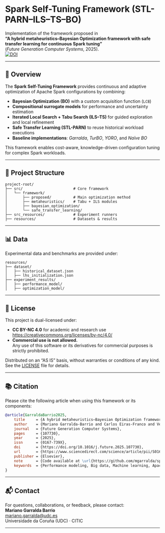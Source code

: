 # Spark Self-Tuning Framework (STL-PARN–ILS–TS–BO)

Implementation of the framework proposed in  
**“A hybrid metaheuristics–Bayesian Optimization framework with safe transfer learning for continuous Spark tuning”**  
(*Future Generation Computer Systems*, 2025).  
[![DOI](https://zenodo.org/badge/DOI/10.1016/j.future.2025.107730.svg)](https://doi.org/10.1016/j.future.2025.107730)

---

## 🧠 Overview

The **Spark Self-Tuning Framework** provides continuous and adaptive optimization of Apache Spark configurations by combining:

- **Bayesian Optimization (BO)** with a custom acquisition function (`LCB`)
- **Compositional surrogate models** for performance and uncertainty estimation
- **Iterated Local Search + Tabu Search (ILS–TS)** for guided exploration and local refinement
- **Safe Transfer Learning (STL-PARN)** to reuse historical workload executions
- **Baseline implementations**: *Garralda*, *TurBO*, *YORO*, and *Naïve BO*

This framework enables cost-aware, knowledge-driven configuration tuning for complex Spark workloads.

---

## 📁 Project Structure

```
project-root/
├── src/                       # Core framework
│   └── framework/
│       ├── proposed/          # Main optimization method
│       ├── metaheuristics/    # Tabu + ILS modules
│       ├── bayesian_optimization/
│       └── safe_transfer_learning/
├── src_resources/             # Experiment runners
├── resources/                 # Datasets & results
```

---

## 📊 Data

Experimental data and benchmarks are provided under:

```
resources/
├── dataset/
│   ├── historical_dataset.json
│   ├── lhs_initialization.json
├── experiment_results/
│   ├── performance_model/
│   ├── optimization_model/
```

---

## 📜 License

This project is dual-licensed under:

- **CC BY-NC 4.0** for academic and research use  
  <https://creativecommons.org/licenses/by-nc/4.0/>
- **Commercial use is not allowed.**  
  Any use of this software or its derivatives for commercial purposes is strictly prohibited.

Distributed on an “AS IS” basis, without warranties or conditions of any kind.  
See the [LICENSE](LICENSE) file for details.

---

## 📚 Citation

Please cite the following article when using this framework or its components:

```bibtex
@article{GarraldaBarrio2025,
    title     = {A hybrid metaheuristics–Bayesian Optimization framework with safe transfer learning for continuous Spark tuning},
    author    = {Mariano Garralda-Barrio and Carlos Eiras-Franco and Verónica Bolón-Canedo},
    journal   = {Future Generation Computer Systems},
    pages     = {107730},
    year      = {2025},
    issn      = {0167-739X},
    doi       = {https://doi.org/10.1016/j.future.2025.107730},
    url       = {https://www.sciencedirect.com/science/article/pii/S0167739X25000251},
    publisher = {Elsevier},
    note      = {Code available at \url{https://github.com/mgarralda/spark-self-tuning-framework}},
    keywords  = {Performance modeling, Big data, Machine learning, Apache Spark, Distributed computing}
}
```

---

## 📬 Contact

For questions, collaborations, or feedback, please contact:  
**Mariano Garralda Barrio**  
[mariano.garralda@udc.es](mailto:mariano.garralda@udc.es)  
Universidade da Coruña (UDC) · CITIC

---
